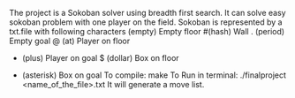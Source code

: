 The project is a Sokoban solver using breadth first search. It can solve easy sokoban problem with one
player on the field.
Sokoban is represented by a txt.file with following characters
  (empty) Empty floor
  #(hash) Wall
  . (period) Empty goal
  @ (at)
  Player on floor
  + (plus)
  Player on goal
  $ (dollar) Box on floor
  * (asterisk) Box on goal
To compile: make
To Run in terminal: ./finalproject <name_of_the_file>.txt
It will generate a move list.

